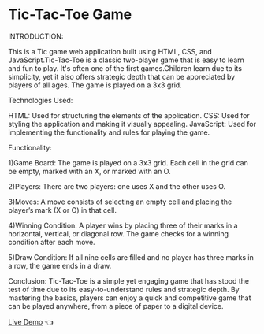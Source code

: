 # Tic-Tac-Toe Game

INTRODUCTION:

This is a Tic game web application built using HTML, CSS, and JavaScript.Tic-Tac-Toe is a classic two-player game that is easy to learn and fun to play. It's often one of the first 
games.Children learn due to its simplicity, yet it also offers strategic depth that can be appreciated by players of all ages. The game is played on a 3x3 grid.

Technologies Used:

HTML: Used for structuring the elements of the application.
CSS: Used for styling the application and making it visually appealing.
JavaScript: Used for implementing the functionality and rules for playing the game.


Functionality:

1)Game Board:
The game is played on a 3x3 grid.
Each cell in the grid can be empty, marked with an X, or marked with an O.

2)Players:
There are two players: one uses X and the other uses O.

3)Moves:
A move consists of selecting an empty cell and placing the player’s mark (X or O) in that cell.

4)Winning Condition:
A player wins by placing three of their marks in a horizontal, vertical, or diagonal row.
The game checks for a winning condition after each move.

5)Draw Condition:
If all nine cells are filled and no player has three marks in a row, the game ends in a draw.


Conclusion:
           Tic-Tac-Toe is a simple yet engaging game that has stood the test of time due to its easy-to-understand rules and strategic depth. By mastering the basics, players can enjoy a quick and competitive game that can be played anywhere, from a piece of paper to a digital device.

[Live Demo](https://furip0x.github.io/tic_tac_toe/) :point_left:
